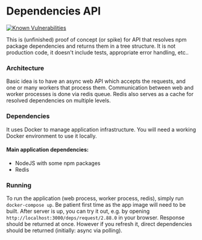 # Dependencies API

[![Known Vulnerabilities](https://snyk.io/test/github/jurglic/deps-api/badge.svg?targetFile=package.json)](https://snyk.io/test/github/jurglic/deps-api?targetFile=package.json)


This is (unfinished) proof of concept (or spike) for API that resolves npm
package dependencies and returns them in a tree structure. It is not production
code, it doesn't include tests, appropriate error handling, etc..

### Architecture

Basic idea is to have an async web API which accepts the requests, and one or
many workers that process them. Communication between web and worker processes
is done via redis queue. Redis also serves as a cache for resolved
dependencies on multiple levels.

### Dependencies

It uses Docker to manage application infrastructure. You will need a working
Docker environment to use it locally.

#### Main application dependencies:
* NodeJS with some npm packages
* Redis

### Running

To run the application (web process, worker process, redis), simply run
`docker-compose up`. Be patient first time as the app image will need to be
built. After server is up, you can try it out, e.g. by opening
`http://localhost:3000/deps/request/2.88.0` in your browser. Response should be
returned at once. However if you refresh it, direct dependencies should be
returned (initially: async via polling).
